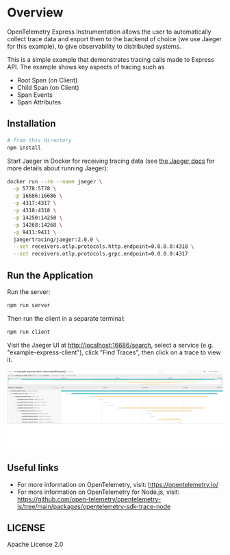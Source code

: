 # Overview

OpenTelemetry Express Instrumentation allows the user to automatically collect trace data and export them to the backend of choice (we use Jaeger for this example), to give observability to distributed systems.

This is a simple example that demonstrates tracing calls made to Express API. The example
shows key aspects of tracing such as

- Root Span (on Client)
- Child Span (on Client)
- Span Events
- Span Attributes

## Installation

```sh
# from this directory
npm install
```

Start Jaeger in Docker for receiving tracing data (see [the Jaeger docs](https://www.jaegertracing.io/docs/2.0/getting-started/#in-docker) for more details about running Jaeger):

```bash
docker run --rm --name jaeger \
  -p 5778:5778 \
  -p 16686:16686 \
  -p 4317:4317 \
  -p 4318:4318 \
  -p 14250:14250 \
  -p 14268:14268 \
  -p 9411:9411 \
  jaegertracing/jaeger:2.0.0 \
  --set receivers.otlp.protocols.http.endpoint=0.0.0.0:4318 \
  --set receivers.otlp.protocols.grpc.endpoint=0.0.0.0:4317
```

## Run the Application

Run the server:

```sh
npm run server
```

Then run the client in a separate terminal:

```sh
npm run client
```

Visit the Jaeger UI at <http://localhost:16686/search>, select a service (e.g. "example-express-client"), click "Find Traces", then click on a trace to view it.

<p align="center"><img alt="Jaeger UI with trace" src="images/jaeger.jpg?raw=true"/></p>

## Useful links

- For more information on OpenTelemetry, visit: <https://opentelemetry.io/>
- For more information on OpenTelemetry for Node.js, visit: <https://github.com/open-telemetry/opentelemetry-js/tree/main/packages/opentelemetry-sdk-trace-node>

## LICENSE

Apache License 2.0

